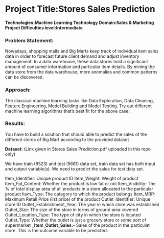 # Project Title:Stores Sales Prediction

**Technologies:Machine Learning Technology
  Domain:Sales & Marketing
  Project Difficulties level:Intermediate**
  
 
### Problem Statement:
Nowadays, shopping malls and Big Marts keep track of individual item sales data in order to forecast future client demand and adjust inventory management. In a data warehouse, these data stores hold a significant amount of consumer information and particular item details. By mining the data store from the data warehouse, more anomalies and common patterns can be discovered.

### Approach: ### 
The classical machine learning tasks like Data Exploration, Data Cleaning, Feature Engineering, Model Building and Model Testing. Try out different machine learning algorithms that’s best fit for the above case.

### Results: ### 
You have to build a solution that should able to predict the sales of the different stores of Big Mart according to the provided dataset

**Dataset:**
(Link given in Stores Sales Prediction.pdf uploaded in this repo only)

We have train (8523) and test (5681) data set, train data set has both input and output
variable(s). We need to predict the sales for test data set. 

Item_Identifier: Unique product ID
Item_Weight: Weight of product 
Item_Fat_Content: Whether the product is low fat or not 
Item_Visibility: The % of total display area of all products in a store allocated to the particular product 
Item_Type: The category to which the product belongs 
Item_MRP: Maximum Retail Price (list price) of the product
Outlet_Identifier: Unique store ID 
Outlet_Establishment_Year: The year in which store was established 
Outlet_Size: The size of the store in terms of ground area covered
Outlet_Location_Type: The type of city in which the store is located 
Outlet_Type: Whether the outlet is just a grocery store or some sort of supermarket 
**_Item_Outlet_Sales:-** Sales of the product in the particulat store. This is the outcome
variable to be predicted.

